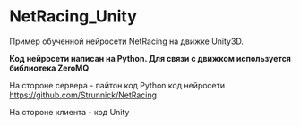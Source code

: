 # NetRacing_Unity
Пример обученной нейросети NetRacing на движке Unity3D.

__Код нейросети написан на Python. Для связи с движком используется библиотека ZeroMQ__

На стороне сервера - пайтон код Python код нейросети https://github.com/Strunnick/NetRacing

На стороне клиента - код Unity
